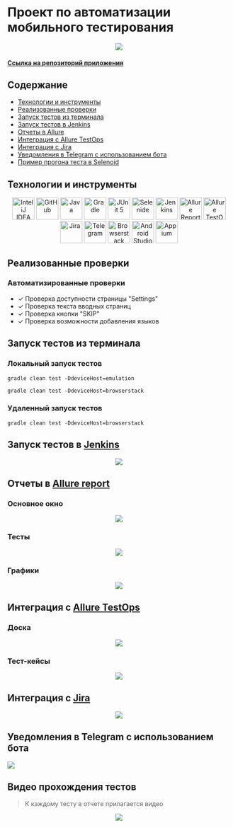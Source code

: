 <h1 >Проект по автоматизации мобильного тестирования </h1>
<p align="center">
<a href="https://www.wikipedia.org/"><img src="media/logo/wiki.jpg"/></a>
</p>

#### <a target="_blank" href="https://github.com/wikimedia/apps-android-wikipedia/releases">Ссылка на репозиторий приложения</a>

## Содержание

* <a href="#tools">Технологии и инструменты</a>
* <a href="#cases">Реализованные проверки</a>
* <a href="#console">Запуск тестов из терминала</a>
* <a href="#jenkins">Запуск тестов в Jenkins</a>
* <a href="#allure">Отчеты в Allure</a>
* <a href="#testops">Интеграция с Allure TestOps</a>
* <a href="#testops">Интеграция с Jira</a>
* <a href="#telegram">Уведомления в Telegram с использованием бота</a>
* <a href="#video">Пример прогона теста в Selenoid</a>

<a id="tools"></a>

## Технологии и инструменты

<div align="center">
<a href="https://www.jetbrains.com/idea/"><img alt="InteliJ IDEA" height="50" src="media/logo/IntelliJ_IDEA.png" width="50"/></a>
<a href="https://github.com/"><img alt="GitHub" height="50" src="media/logo/GitHub.png" width="50"/></a>  
<a href="https://www.java.com/"><img alt="Java" height="50" src="media/logo/Java_logo.png" width="50"/></a>
<a href="https://gradle.org/"><img alt="Gradle" height="50" src="media/logo/Gradle.png" width="50"/></a>  
<a href="https://junit.org/junit5/"><img alt="JUnit 5" height="50" src="media/logo/JUnit5.png" width="50"/></a>
<a href="https://selenide.org/"><img alt="Selenide" height="50" src="media/logo/Selenide.png" width="50"/></a>
<a href="https://www.jenkins.io/"><img alt="Jenkins" height="50" src="media/logo/Jenkins.png" width="50"/></a>
<a href="https://github.com/allure-framework/"><img alt="Allure Report" height="50" src="media/logo/AllureReports.png" width="50"/></a>
<a href="https://qameta.io/"><img alt="Allure TestOps" height="50" src="media/logo/AllureTestOps.svg" width="50"/></a>
<a href="https://www.atlassian.com/software/jira"><img alt="Jira" height="50" src="media/logo/Jira.png" width="50"/></a>  
<a href="https://telegram.org/"><img alt="Telegram" height="50" src="media/logo/Telegram.png" width="50"/></a>
<a href="https://https://www.browserstack.com"><img alt="Browserstack" height="50" src="media/logo/Browserstack.svg" width="50"/></a>
<a href="https://developer.android.com/studio"><img alt="Android Studio" height="50" src="media/logo/Android-studio.svg" width="50"/></a>
<a href="https://appium.io"><img alt="Appium" height="50" src="media/logo/Appium.svg" width="50"/></a>
</div>

<a id="cases"></a>

## Реализованные проверки

### Автоматизированные проверки

- ✓ Проверка доступности страницы "Settings"
- ✓ Проверка текста вводных страниц
- ✓ Проверка кнопки "SKIP"
- ✓ Проверка возможности добавления языков

<a id="console"></a>

## Запуск тестов из терминала

### Локальный запуск тестов

```
gradle clean test -DdeviceHost=emulation
```

```
gradle clean test -DdeviceHost=browserstack
```

### Удаленный запуск тестов

```
gradle clean test -DdeviceHost=browserstack
```

<a id="jenkins"></a>

## Запуск тестов в <a target="_blank" href="https://jenkins.autotests.cloud/job/017-k_zolotovskiy-mobile/"> Jenkins </a>

<p align="center">
<img src="media/screenshots/JenkinsJob.png"/>
</p>

<a id="allure"></a>

## Отчеты в <a target="_blank" href="https://jenkins.autotests.cloud/job/017-k_zolotovskiy-mobile/4/allure/"> Allure report </a>

### Основное окно

<p align="center">
<img src="media/screenshots/AllureOverview.png">
</p>

### Тесты

<p align="center">
<img src="media/screenshots/AllureBehaviors.png">
</p>

### Графики

<p align="center">
<img src="media/screenshots/AllureGraphs.png">
</p>

<a id="testops"></a>

## Интеграция с <a target="_blank" href="https://allure.autotests.cloud/project/2156/test-cases?treeId=0"> Allure TestOps </a>

### Доска

<p align="center">
<img src="media/screenshots/AllureTestOpsDashboard.png">
</p>

### Тест-кейсы

<p align="center">
<img src="media/screenshots/AllureTestCases.png">
</p>

<a id="jira"></a>

## Интеграция с <a target="_blank" href="https://jira.autotests.cloud/browse/HOMEWORK-668"> Jira </a>

<p align="center">
<img src="media/screenshots/Jira.png">
</p>

<a id="telegram"></a>

## Уведомления в Telegram с использованием бота

<p>
<img src="media/screenshots/TelegramBot.png">
</p>

<a id="video"></a>

## Видео прохождения тестов

> К каждому тесту в отчете прилагается видео
<p align="center">
  <img src="media/video/Video.gif">
</p>
